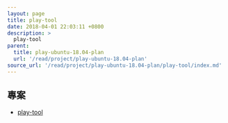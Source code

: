 ```yaml
---
layout: page
title: play-tool
date: 2018-04-01 22:03:11 +0800
description: >
  play-tool
parent:
  title: play-ubuntu-18.04-plan
  url: '/read/project/play-ubuntu-18.04-plan'
source_url: '/read/project/play-ubuntu-18.04-plan/play-tool/index.md'
---
```



## 專案

* [play-tool](https://github.com/samwhelp/play-ubuntu-18.04-plan/tree/master/plan/tool-full/play-tool)

